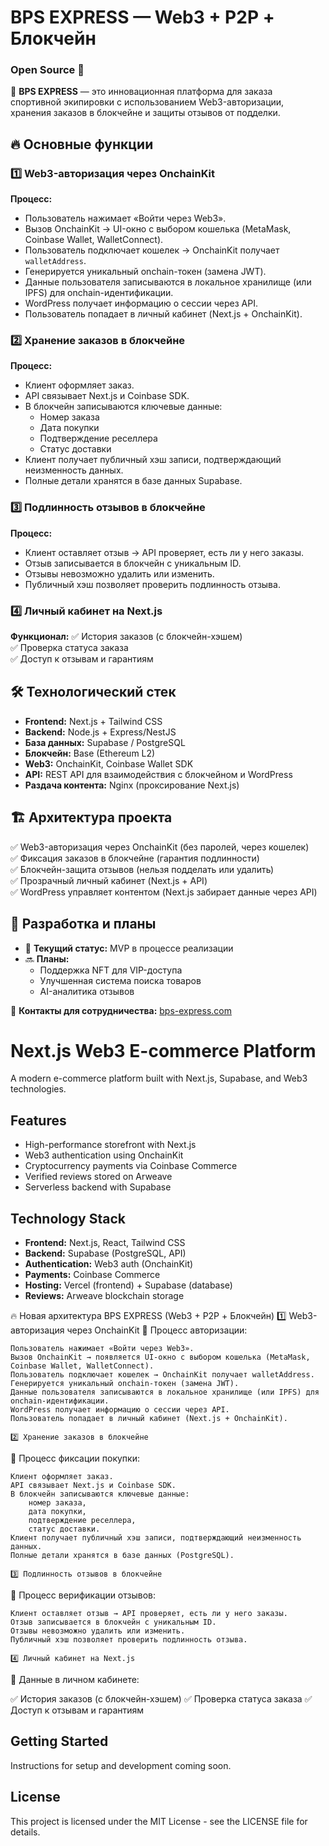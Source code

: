 # BPS EXPRESS — Web3 + P2P + Блокчейн
### Open Source 💙 

🚀 **BPS EXPRESS** — это инновационная платформа для заказа спортивной экипировки с использованием Web3-авторизации, хранения заказов в блокчейне и защиты отзывов от подделки.

## 🔥 Основные функции

### 1️⃣ Web3-авторизация через OnchainKit
**Процесс:**
- Пользователь нажимает «Войти через Web3».
- Вызов OnchainKit → UI-окно с выбором кошелька (MetaMask, Coinbase Wallet, WalletConnect).
- Пользователь подключает кошелек → OnchainKit получает `walletAddress`.
- Генерируется уникальный onchain-токен (замена JWT).
- Данные пользователя записываются в локальное хранилище (или IPFS) для onchain-идентификации.
- WordPress получает информацию о сессии через API.
- Пользователь попадает в личный кабинет (Next.js + OnchainKit).

### 2️⃣ Хранение заказов в блокчейне
**Процесс:**
- Клиент оформляет заказ.
- API связывает Next.js и Coinbase SDK.
- В блокчейн записываются ключевые данные:
  - Номер заказа
  - Дата покупки
  - Подтверждение реселлера
  - Статус доставки
- Клиент получает публичный хэш записи, подтверждающий неизменность данных.
- Полные детали хранятся в базе данных Supabase.

### 3️⃣ Подлинность отзывов в блокчейне
**Процесс:**
- Клиент оставляет отзыв → API проверяет, есть ли у него заказы.
- Отзыв записывается в блокчейн с уникальным ID.
- Отзывы невозможно удалить или изменить.
- Публичный хэш позволяет проверить подлинность отзыва.

### 4️⃣ Личный кабинет на Next.js
**Функционал:**
✅ История заказов (с блокчейн-хэшем)  
✅ Проверка статуса заказа  
✅ Доступ к отзывам и гарантиям  

## 🛠️ Технологический стек
- **Frontend:** Next.js + Tailwind CSS
- **Backend:** Node.js + Express/NestJS
- **База данных:** Supabase / PostgreSQL
- **Блокчейн:** Base (Ethereum L2)
- **Web3:** OnchainKit, Coinbase Wallet SDK
- **API:** REST API для взаимодействия с блокчейном и WordPress
- **Раздача контента:** Nginx (проксирование Next.js)

## 🏗 Архитектура проекта
✅ Web3-авторизация через OnchainKit (без паролей, через кошелек)  
✅ Фиксация заказов в блокчейне (гарантия подлинности)  
✅ Блокчейн-защита отзывов (нельзя подделать или удалить)  
✅ Прозрачный личный кабинет (Next.js + API)  
✅ WordPress управляет контентом (Next.js забирает данные через API)  

## 📌 Разработка и планы
- 🔄 **Текущий статус:** MVP в процессе реализации
- 🔜 **Планы:**
  - Поддержка NFT для VIP-доступа
  - Улучшенная система поиска товаров
  - AI-аналитика отзывов

📩 **Контакты для сотрудничества:** [bps-express.com](https://bps-express.com/)


# Next.js Web3 E-commerce Platform

A modern e-commerce platform built with Next.js, Supabase, and Web3 technologies.

## Features

- High-performance storefront with Next.js
- Web3 authentication using OnchainKit
- Cryptocurrency payments via Coinbase Commerce
- Verified reviews stored on Arweave
- Serverless backend with Supabase

## Technology Stack

- **Frontend:** Next.js, React, Tailwind CSS
- **Backend:** Supabase (PostgreSQL, API)
- **Authentication:** Web3 auth (OnchainKit)
- **Payments:** Coinbase Commerce
- **Hosting:** Vercel (frontend) + Supabase (database)
- **Reviews:** Arweave blockchain storage

🔥 Новая архитектура BPS EXPRESS (Web3 + P2P + Блокчейн)
1️⃣ Web3-авторизация через OnchainKit
📌 Процесс авторизации:

    Пользователь нажимает «Войти через Web3».
    Вызов OnchainKit → появляется UI-окно с выбором кошелька (MetaMask, Coinbase Wallet, WalletConnect).
    Пользователь подключает кошелек → OnchainKit получает walletAddress.
    Генерируется уникальный onchain-токен (замена JWT).
    Данные пользователя записываются в локальное хранилище (или IPFS) для onchain-идентификации.
    WordPress получает информацию о сессии через API.
    Пользователь попадает в личный кабинет (Next.js + OnchainKit).

    2️⃣ Хранение заказов в блокчейне
📌 Процесс фиксации покупки:

    Клиент оформляет заказ.
    API связывает Next.js и Coinbase SDK.
    В блокчейн записываются ключевые данные:
        номер заказа,
        дата покупки,
        подтверждение реселлера,
        статус доставки.
    Клиент получает публичный хэш записи, подтверждающий неизменность данных.
    Полные детали хранятся в базе данных (PostgreSQL).

    3️⃣ Подлинность отзывов в блокчейне
📌 Процесс верификации отзывов:

    Клиент оставляет отзыв → API проверяет, есть ли у него заказы.
    Отзыв записывается в блокчейн с уникальным ID.
    Отзывы невозможно удалить или изменить.
    Публичный хэш позволяет проверить подлинность отзыва.

    4️⃣ Личный кабинет на Next.js
📌 Данные в личном кабинете:

✅ История заказов (с блокчейн-хэшем)
✅ Проверка статуса заказа
✅ Доступ к отзывам и гарантиям

## Getting Started

Instructions for setup and development coming soon.

## License

This project is licensed under the MIT License - see the LICENSE file for details.



